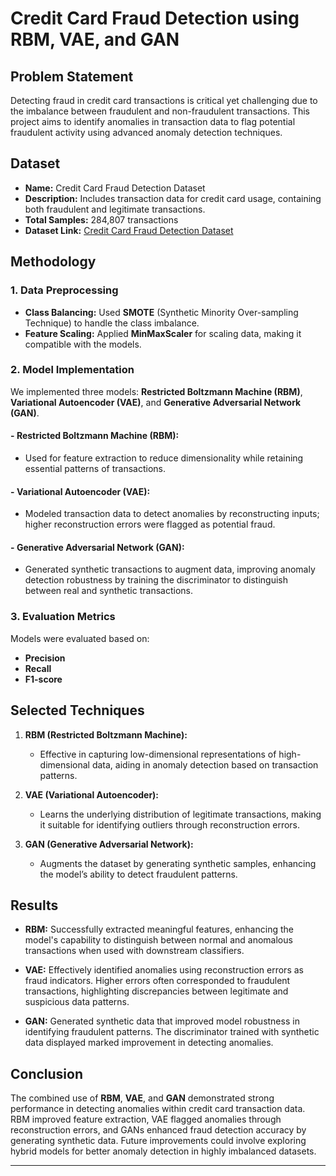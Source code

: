# Credit Card Fraud Detection using RBM, VAE, and GAN

## Problem Statement
Detecting fraud in credit card transactions is critical yet challenging due to the imbalance between fraudulent and non-fraudulent transactions. This project aims to identify anomalies in transaction data to flag potential fraudulent activity using advanced anomaly detection techniques.

## Dataset
- **Name:** Credit Card Fraud Detection Dataset
- **Description:** Includes transaction data for credit card usage, containing both fraudulent and legitimate transactions.
- **Total Samples:** 284,807 transactions
- **Dataset Link:** [Credit Card Fraud Detection Dataset](https://www.kaggle.com/mlg-ulb/creditcardfraud)

## Methodology

### 1. Data Preprocessing
- **Class Balancing:** Used **SMOTE** (Synthetic Minority Over-sampling Technique) to handle the class imbalance.
- **Feature Scaling:** Applied **MinMaxScaler** for scaling data, making it compatible with the models.

### 2. Model Implementation
We implemented three models: **Restricted Boltzmann Machine (RBM)**, **Variational Autoencoder (VAE)**, and **Generative Adversarial Network (GAN)**.

#### - **Restricted Boltzmann Machine (RBM):**
   - Used for feature extraction to reduce dimensionality while retaining essential patterns of transactions.

#### - **Variational Autoencoder (VAE):**
   - Modeled transaction data to detect anomalies by reconstructing inputs; higher reconstruction errors were flagged as potential fraud.

#### - **Generative Adversarial Network (GAN):**
   - Generated synthetic transactions to augment data, improving anomaly detection robustness by training the discriminator to distinguish between real and synthetic transactions.

### 3. Evaluation Metrics
Models were evaluated based on:
- **Precision**
- **Recall**
- **F1-score**

## Selected Techniques
1. **RBM (Restricted Boltzmann Machine):**
   - Effective in capturing low-dimensional representations of high-dimensional data, aiding in anomaly detection based on transaction patterns.
  
2. **VAE (Variational Autoencoder):**
   - Learns the underlying distribution of legitimate transactions, making it suitable for identifying outliers through reconstruction errors.
  
3. **GAN (Generative Adversarial Network):**
   - Augments the dataset by generating synthetic samples, enhancing the model’s ability to detect fraudulent patterns.

## Results

- **RBM:** Successfully extracted meaningful features, enhancing the model's capability to distinguish between normal and anomalous transactions when used with downstream classifiers.
  
- **VAE:** Effectively identified anomalies using reconstruction errors as fraud indicators. Higher errors often corresponded to fraudulent transactions, highlighting discrepancies between legitimate and suspicious data patterns.
  
- **GAN:** Generated synthetic data that improved model robustness in identifying fraudulent patterns. The discriminator trained with synthetic data displayed marked improvement in detecting anomalies.

## Conclusion
The combined use of **RBM**, **VAE**, and **GAN** demonstrated strong performance in detecting anomalies within credit card transaction data. RBM improved feature extraction, VAE flagged anomalies through reconstruction errors, and GANs enhanced fraud detection accuracy by generating synthetic data. Future improvements could involve exploring hybrid models for better anomaly detection in highly imbalanced datasets.

---

